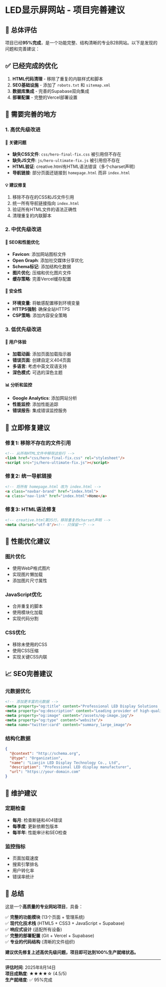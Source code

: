 # LED显示屏网站 - 项目完善建议

## 🎯 总体评估

项目已经**95%完成**，是一个功能完整、结构清晰的专业B2B网站。以下是发现的问题和完善建议：

## ✅ **已经完成的优化**

1. **HTML代码清理** - 移除了重复的内联样式和脚本
2. **SEO基础设施** - 添加了 `robots.txt` 和 `sitemap.xml`
3. **数据库集成** - 完善的Supabase双向集成
4. **部署配置** - 完整的Vercel部署设置

## 🔧 **需要完善的地方**

### 1. **高优先级改进**

#### 🚨 **关键问题**
- **缺失CSS文件**: `css/hero-final-fix.css` 被引用但不存在
- **缺失JS文件**: `js/hero-ultimate-fix.js` 被引用但不存在  
- **HTML验证**: creative.html有HTML语法错误（多个charset声明）
- **导航链接**: 部分页面还链接到 `homepage.html` 而非 `index.html`

#### 💡 **建议修复**
1. 移除不存在的CSS和JS文件引用
2. 统一所有导航链接指向 `index.html`
3. 验证所有HTML文件的语法正确性
4. 清理重复的内联脚本

### 2. **中优先级改进**

#### 📱 **SEO和性能优化**
- **Favicon**: 添加网站图标文件
- **Open Graph**: 添加社交媒体分享优化
- **Schema标记**: 添加结构化数据
- **图片优化**: 压缩和优化图片文件
- **缓存策略**: 完善Vercel缓存配置

#### 🔐 **安全性**
- **环境变量**: 将敏感配置移到环境变量
- **HTTPS强制**: 确保全站HTTPS
- **CSP策略**: 添加内容安全策略

### 3. **低优先级改进**

#### 🎨 **用户体验**
- **加载动画**: 添加页面加载指示器
- **错误页面**: 创建自定义404页面
- **多语言**: 考虑中英文双语支持
- **深色模式**: 可选的深色主题

#### 📊 **分析和监控**
- **Google Analytics**: 添加网站分析
- **性能监控**: 添加性能追踪
- **错误报告**: 集成错误监控服务

## 🎯 **立即修复建议**

### 修复1: 移除不存在的文件引用

```html
<!-- 从所有HTML文件中移除这些行 -->
<link href="css/hero-final-fix.css" rel="stylesheet"/>
<script src="js/hero-ultimate-fix.js"></script>
```

### 修复2: 统一导航链接

```html
<!-- 将所有 homepage.html 改为 index.html -->
<a class="navbar-brand" href="index.html">
<a class="nav-link" href="index.html">Home</a>
```

### 修复3: HTML语法修复

```html
<!-- creative.html第35行，移除重复的charset声明 -->
<meta charset="utf-8"/><!-- 只保留一个 -->
```

## 🚀 **性能优化建议**

### 图片优化
- 使用WebP格式图片
- 实现图片懒加载
- 添加图片尺寸属性

### JavaScript优化
- 合并重复的脚本
- 使用模块化加载
- 实现代码分割

### CSS优化
- 移除未使用的CSS
- 使用CSS压缩
- 实现关键CSS内联

## 📈 **SEO完善建议**

### 元数据优化
```html
<!-- 添加更丰富的元数据 -->
<meta property="og:title" content="Professional LED Display Solutions | Lianjin LED"/>
<meta property="og:description" content="Leading provider of high-quality LED displays"/>
<meta property="og:image" content="/assets/og-image.jpg"/>
<meta property="og:type" content="website"/>
<meta name="twitter:card" content="summary_large_image"/>
```

### 结构化数据
```json
{
  "@context": "http://schema.org",
  "@type": "Organization",
  "name": "Lianjin LED Display Technology Co., Ltd",
  "description": "Professional LED display manufacturer",
  "url": "https://your-domain.com"
}
```

## 🔄 **维护建议**

### 定期检查
- **每月**: 检查断链和404错误
- **每季度**: 更新依赖包版本
- **每半年**: 性能审计和SEO检查

### 监控指标
- 页面加载速度
- 搜索引擎排名
- 用户转化率
- 错误率统计

## 🎉 **总结**

这是一个**高质量的专业网站项目**，具备：

✅ **完整的功能模块** (13个页面 + 管理系统)  
✅ **现代化技术栈** (HTML5 + CSS3 + JavaScript + Supabase)  
✅ **响应式设计** (适配所有设备)  
✅ **完整的部署配置** (Git + Vercel + Supabase)  
✅ **专业的代码结构** (清晰的文件组织)  

**建议优先修复上述高优先级问题，项目即可达到100%生产就绪状态。**

---

**评估时间**: 2025年8月14日  
**项目成熟度**: ★★★★☆ (4.5/5)  
**生产就绪度**: ✅ 95%完成
